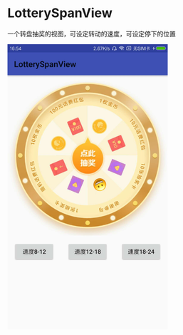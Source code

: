 # LotterySpanView

<p>一个转盘抽奖的视图，可设定转动的速度，可设定停下的位置</p>
<img width="360px"; src="微信图片_20180125165428.jpg"/>
